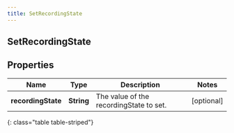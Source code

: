 ```yaml
---
title: SetRecordingState
---
```

## SetRecordingState

## Properties

|Name | Type | Description | Notes|
|------------ | ------------- | ------------- | -------------|
| **recordingState** | **String** | The value of the recordingState to set. | [optional] |
{: class="table table-striped"}


